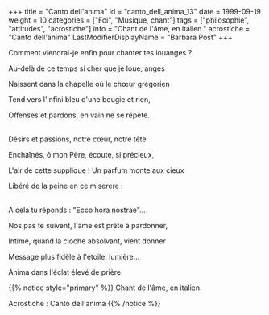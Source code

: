 +++
title = "Canto dell'anima"
id = "canto_dell_anima_13"
date = 1999-09-19
weight = 10
categories = ["Foi", "Musique, chant"]
tags = ["philosophie", "attitudes", "acrostiche"]
info = "Chant de l'âme, en italien."
acrostiche = "Canto dell'anima"
LastModifierDisplayName = "Barbara Post"
+++

Comment viendrai-je enfin pour chanter tes louanges ?

Au-delà de ce temps si cher que je loue, anges

Naissent dans la chapelle où le chœur grégorien

Tend vers l'infini bleu d'une bougie et rien,

Offenses et pardons, en vain ne se répète.

 \
Désirs et passions, notre cœur, notre tête

Enchaînés, ô mon Père, écoute, si précieux,

L'air de cette supplique ! Un parfum monte aux cieux

Libéré de la peine en ce miserere :

 \
A cela tu réponds : "Ecco hora nostrae"...

Nos pas te suivent, l'âme est prête à pardonner,

Intime, quand la cloche absolvant, vient donner

Message plus fidèle à l'étoile, lumière...

Anima dans l'éclat élevé de prière.

{{% notice style="primary" %}}
Chant de l'âme, en italien.

Acrostiche : Canto dell'anima
{{% /notice %}}
